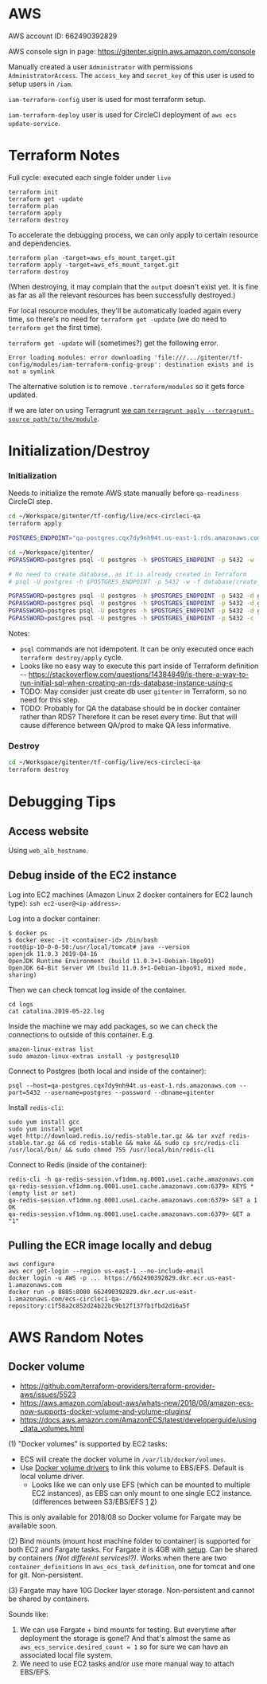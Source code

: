 # AWS

AWS account ID: 662490392829

AWS console sign in page: https://gitenter.signin.aws.amazon.com/console

Manually created a user `Administrator` with permissions `AdministratorAccess`. The `access_key` and `secret_key` of this user is used to setup users in `/iam`.

`iam-terraform-config` user is used for most terraform setup.

`iam-terraform-deploy` user is used for CircleCI deployment of `aws ecs update-service`.

# Terraform Notes

Full cycle: executed each single folder under `live`

```
terraform init
terraform get -update
terraform plan
terraform apply
terraform destroy
```

To accelerate the debugging process, we can only apply to certain resource and dependencies.

```
terraform plan -target=aws_efs_mount_target.git
terraform apply -target=aws_efs_mount_target.git
terraform destroy
```

(When destroying, it may complain that the `output` doesn't exist yet. It is fine as far as all the relevant resources has been successfully destroyed.)

For local resource modules, they'll be automatically loaded again every time, so there's no need for `terraform get -update` (we do need to `terraform get` the first time).

`terraform get -update` will (sometimes?) get the following error.

```
Error loading modules: error downloading 'file:///.../gitenter/tf-config/modules/iam-terraform-config-group': destination exists and is not a symlink
```

The alternative solution is to remove `.terraform/modules` so it gets force updated.

If we are later on using Terragrunt [we can `terragrunt apply --terragrunt-source path/to/the/module`](https://github.com/gruntwork-io/terragrunt#working-locally).

# Initialization/Destroy

### Initialization

Needs to initialize the remote AWS state manually before `qa-readiness` CircleCI step.

```bash
cd ~/Workspace/gitenter/tf-config/live/ecs-circleci-qa
terraform apply
```

```bash
POSTGRES_ENDPOINT="qa-postgres.cqx7dy9nh94t.us-east-1.rds.amazonaws.com"

cd ~/Workspace/gitenter/
PGPASSWORD=postgres psql -U postgres -h $POSTGRES_ENDPOINT -p 5432 -w -f database/create_users.sql

# No need to create database, as it is already created in Terraform
# psql -U postgres -h $POSTGRES_ENDPOINT -p 5432 -w -f database/create_database.sql -v dbname=gitenter

PGPASSWORD=postgres psql -U postgres -h $POSTGRES_ENDPOINT -p 5432 -d gitenter -w -f database/initiate_database.sql
PGPASSWORD=postgres psql -U postgres -h $POSTGRES_ENDPOINT -p 5432 -d gitenter -w -f database/privilege_control.sql
PGPASSWORD=postgres psql -U postgres -h $POSTGRES_ENDPOINT -p 5432 -d gitenter -w -f database/alter_sequence.sql
PGPASSWORD=postgres psql -U postgres -h $POSTGRES_ENDPOINT -p 5432 -c 'ALTER DATABASE gitenter OWNER TO gitenter;'
```

Notes:

- `psql` commands are not idempotent. It can be only executed once each `terraform destroy/apply` cycle.
- Looks like no easy way to execute this part inside of Terraform definition -- https://stackoverflow.com/questions/14384849/is-there-a-way-to-run-initial-sql-when-creating-an-rds-database-instance-using-c
- TODO: May consider just create db user `gitenter` in Terraform, so no need for this step.
- TODO: Probably for QA the database should be in docker container rather than RDS? Therefore it can be reset every time. But that will cause difference between QA/prod to make QA less informative.

### Destroy

```bash
cd ~/Workspace/gitenter/tf-config/live/ecs-circleci-qa
terraform destroy
```

# Debugging Tips

## Access website

Using `web_alb_hostname`.

## Debug inside of the EC2 instance

Log into EC2 machines (Amazon Linux 2 docker containers for EC2 launch type): `ssh ec2-user@<ip-address>`.

Log into a docker container:

```
$ docker ps
$ docker exec -it <container-id> /bin/bash
root@ip-10-0-0-50:/usr/local/tomcat# java --version
openjdk 11.0.3 2019-04-16
OpenJDK Runtime Environment (build 11.0.3+1-Debian-1bpo91)
OpenJDK 64-Bit Server VM (build 11.0.3+1-Debian-1bpo91, mixed mode, sharing)
```

Then we can check tomcat log inside of the container.

```
cd logs
cat catalina.2019-05-22.log
```

Inside the machine we may add packages, so we can check the connections to outside of this container. E.g.

```
amazon-linux-extras list
sudo amazon-linux-extras install -y postgresql10
```

Connect to Postgres (both local and inside of the container):

```
psql --host=qa-postgres.cqx7dy9nh94t.us-east-1.rds.amazonaws.com --port=5432 --username=postgres --password --dbname=gitenter
```

Install `redis-cli`:

```
sudo yum install gcc
sudo yum install wget
wget http://download.redis.io/redis-stable.tar.gz && tar xvzf redis-stable.tar.gz && cd redis-stable && make && sudo cp src/redis-cli /usr/local/bin/ && sudo chmod 755 /usr/local/bin/redis-cli
```

Connect to Redis (inside of the container):

```
redis-cli -h qa-redis-session.vf1dmm.ng.0001.use1.cache.amazonaws.com
qa-redis-session.vf1dmm.ng.0001.use1.cache.amazonaws.com:6379> KEYS *
(empty list or set)
qa-redis-session.vf1dmm.ng.0001.use1.cache.amazonaws.com:6379> SET a 1
OK
qa-redis-session.vf1dmm.ng.0001.use1.cache.amazonaws.com:6379> GET a
"1"
```

## Pulling the ECR image locally and debug

```
aws configure
aws ecr get-login --region us-east-1 --no-include-email
docker login -u AWS -p ... https://662490392829.dkr.ecr.us-east-1.amazonaws.com
docker run -p 8885:8080 662490392829.dkr.ecr.us-east-1.amazonaws.com/ecs-circleci-qa-repository:c1f58a2c852d24b22bc9b12f137fb1fbd2d16a5f
```

# AWS Random Notes

## Docker volume

- https://github.com/terraform-providers/terraform-provider-aws/issues/5523
- https://aws.amazon.com/about-aws/whats-new/2018/08/amazon-ecs-now-supports-docker-volume-and-volume-plugins/
- https://docs.aws.amazon.com/AmazonECS/latest/developerguide/using_data_volumes.html

(1) "Docker volumes" is supported by EC2 tasks:

- ECS will create the docker volume in `/var/lib/docker/volumes`.
- Use [Docker volume drivers](https://docs.docker.com/engine/extend/plugins_volume/) to link this volume to EBS/EFS. Default is local volume driver.
  - Looks like we can only use EFS (which can be mounted to multiple EC2 instances), as EBS can only mount to one single EC2 instance. (differences between S3/EBS/EFS [1](https://dzone.com/articles/confused-by-aws-storage-options-s3-ebs-amp-efs-explained) [2](https://www.cloudberrylab.com/resources/blog/amazon-s3-vs-ebs-vs-efs/))

This is only available for 2018/08 so Docker volume for Fargate may be available soon.

(2) Bind mounts (mount host machine folder to container) is supported for both EC2 and Fargate tasks. For Fargate it is 4GB with [setup](https://docs.aws.amazon.com/AmazonECS/latest/developerguide/fargate-task-storage.html). Can be shared by containers *(Not different services!?)*. Works when there are two `container_definitions` in `aws_ecs_task_definition`, one for tomcat and one for git. Non-persistent.

(3) Fargate may have 10G Docker layer storage. Non-persistent and cannot be shared by containers.

Sounds like:

1. We can use Fargate + bind mounts for testing. But everytime after deployment the storage is gone!? And that's almost the same as `aws_ecs_service.desired_count = 1` so for sure we can have an associated local file system.
2. We need to use EC2 tasks and/or use more manual way to attach EBS/EFS.
